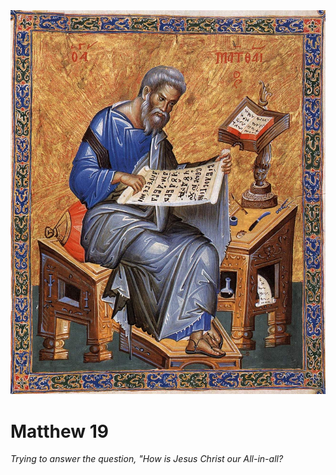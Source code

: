 <img class="intro-right" src="art-matthew.jpg">

# Matthew 19

*Trying to answer the question, "How is Jesus Christ our All-in-all?*
